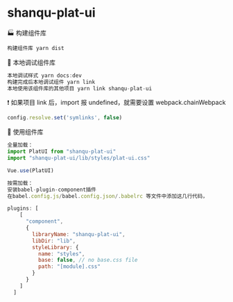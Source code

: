 # shanqu-plat-ui

:factory:​ 构建组件库

```js
构建组件库 yarn dist
```

:running: 本地调试组件库

```js
本地调试样式 yarn docs:dev
构建完成后本地调试组件 yarn link
本地使用该组件库的其他项目 yarn link shanqu-plat-ui
```

:heavy_exclamation_mark: 如果项目 link 后，import 报 undefined，就需要设置 webpack.chainWebpack

```js
config.resolve.set('symlinks', false)
```

:rocket: 使用组件库

```js
全量加载：
import PlatUI from "shanqu-plat-ui"
import "shanqu-plat-ui/lib/styles/plat-ui.css"

Vue.use(PlatUI)

按需加载：
安装babel-plugin-component插件
在babel.config.js/babel.config.json/.babelrc 等文件中添加这几行代码，

plugins: [
    [
      "component",
      {
        libraryName: "shanqu-plat-ui",
        libDir: "lib",
        styleLibrary: {
          name: "styles",
          base: false, // no base.css file
          path: "[module].css"
        }
      }
    ]
  ]
```
